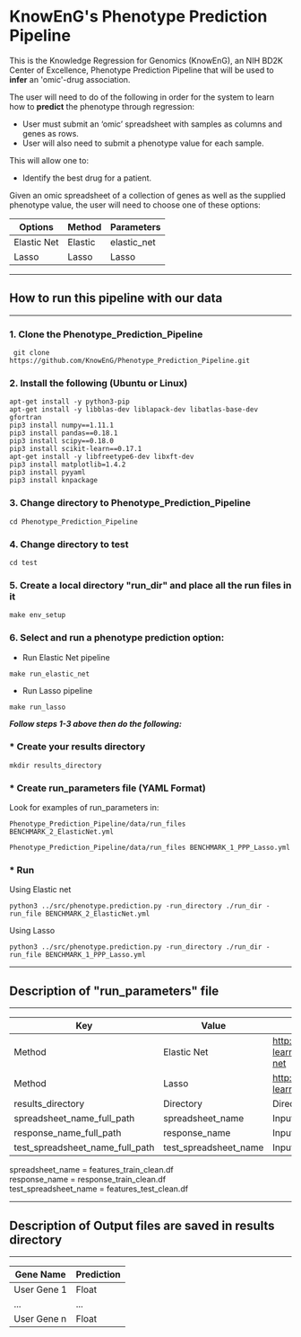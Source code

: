 # KnowEnG's Phenotype Prediction Pipeline
This is the Knowledge Regression for Genomics (KnowEnG), an NIH BD2K Center of Excellence, Phenotype Prediction Pipeline that will be used to **infer** an 'omic'-drug association.

The user will need to do of the following in order for the system to learn how to **predict** the phenotype through regression:
 * User must submit an ‘omic’ spreadsheet with samples as columns and genes as rows. 
 * User will also need to submit a phenotype value for each sample.

This will allow one to:
 * Identify the best drug for a patient.

Given an omic spreadsheet of a collection of genes as well as the supplied phenotype value, the user will need to choose one of these options:

| **Options**                                      | **Method**                           | **Parameters** |
| ------------------------------------------------ | -------------------------------------| -------------- |
| Elastic Net                                      | Elastic                              | elastic_net    |
| Lasso                                            | Lasso                                | Lasso          |

* * *
## How to run this pipeline with our data
* * *

### 1. Clone the Phenotype_Prediction_Pipeline
```
 git clone https://github.com/KnowEnG/Phenotype_Prediction_Pipeline.git
```
 
### 2. Install the following (Ubuntu or Linux)
  ```
 apt-get install -y python3-pip
 apt-get install -y libblas-dev liblapack-dev libatlas-base-dev gfortran
 pip3 install numpy==1.11.1
 pip3 install pandas==0.18.1
 pip3 install scipy==0.18.0
 pip3 install scikit-learn==0.17.1
 apt-get install -y libfreetype6-dev libxft-dev
 pip3 install matplotlib=1.4.2
 pip3 install pyyaml
 pip3 install knpackage
```

### 3. Change directory to Phenotype_Prediction_Pipeline

```
cd Phenotype_Prediction_Pipeline
```

### 4. Change directory to test

```
cd test
```

### 5. Create a local directory "run_dir" and place all the run files in it
```
make env_setup
```

### 6. Select and run a phenotype prediction option:
  
 * Run Elastic Net pipeline</br>
  ```
  make run_elastic_net
  ```
 
 * Run Lasso pipeline</br>
 ```
 make run_lasso
 ```
 
__***Follow steps 1-3 above then do the following:***__

### * Create your results directory
 
 ```
 mkdir results_directory
 ```
 
### * Create run_parameters file (YAML Format)
 
 Look for examples of run_parameters in:
  ```
  Phenotype_Prediction_Pipeline/data/run_files BENCHMARK_2_ElasticNet.yml
  
  Phenotype_Prediction_Pipeline/data/run_files BENCHMARK_1_PPP_Lasso.yml

  ```
 
### * Run
Using Elastic net
  ```
 python3 ../src/phenotype.prediction.py -run_directory ./run_dir -run_file BENCHMARK_2_ElasticNet.yml
  ```
Using Lasso
 ```
 python3 ../src/phenotype.prediction.py -run_directory ./run_dir -run_file BENCHMARK_1_PPP_Lasso.yml
 ```
 
 * * *
 ## Description of "run_parameters" file
 * * *
 
| **Key**                   | **Value** | **Comments** |
| ------------------------- | --------- | ------------ |
| Method                    | Elastic Net    | http://scikit-learn.org/stable/modules/linear_model.html#elastic-net |
| Method                    | Lasso    | http://scikit-learn.org/stable/modules/linear_model.html#lasso|
| results_directory         | Directory | Directory to save the output files |
| spreadsheet_name_full_path| spreadsheet_name| Input training feature data |
| response_name_full_path   | response_name   | Input training response data|
| test_spreadsheet_name_full_path| test_spreadsheet_name| Input testing feature data|

spreadsheet_name = features_train_clean.df</br>
response_name = response_train_clean.df</br>
test_spreadsheet_name = features_test_clean.df

 * * * 
 ## Description of Output files are saved in results directory
 * * * 
 
 | **Gene Name** | **Prediction**|
 | ------------- | ------------- |
 | User Gene 1   | Float         |
 | ...           | ...           |
 | User Gene n   | Float         |
 
  
